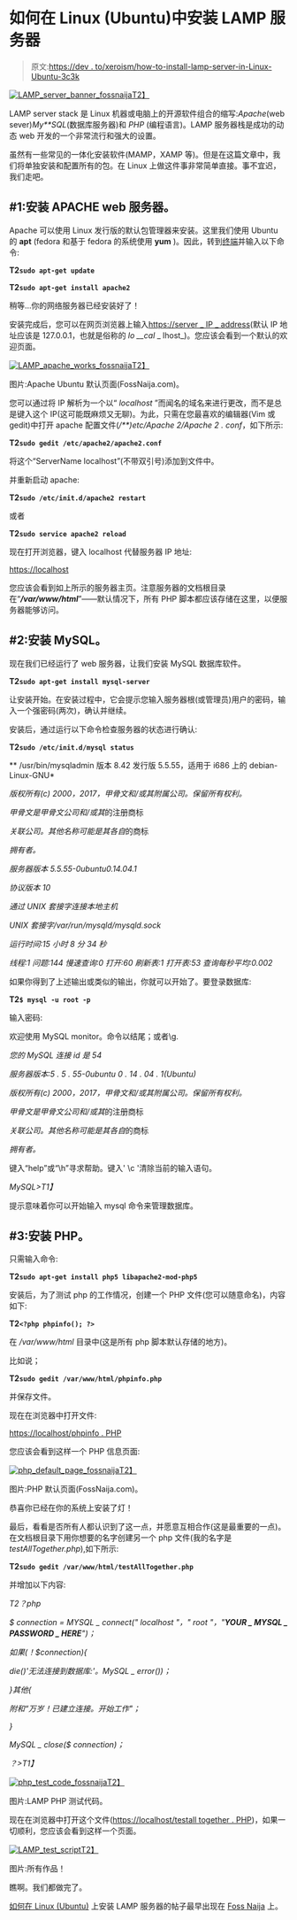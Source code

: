 # 如何在 Linux (Ubuntu)中安装 LAMP 服务器

> 原文:[https://dev . to/xeroism/how-to-install-lamp-server-in-Linux-Ubuntu-3c3k](https://dev.to/xeroxism/how-to-install-lamp-server-in-linux-ubuntu-3c3k)

[![LAMP_server_banner_fossnaija](../Images/a994bab7fd98be1aba36ae4835fcd50e.png)T2】](https://i1.wp.com/fossnaija.com/wp-content/uploads/2017/07/LAMP-banner.jpg?ssl=1)

LAMP server stack 是 Linux 机器或电脑上的开源软件组合的缩写:*Apache*(web sever)*My**SQL*(数据库服务器)和 *PHP* (编程语言)。LAMP 服务器栈是成功的动态 web 开发的一个非常流行和强大的设置。

虽然有一些常见的一体化安装软件(MAMP，XAMP 等)。但是在这篇文章中，我们将单独安装和配置所有的包。在 Linux 上做这件事非常简单直接。事不宜迟，我们走吧。

## [](#1-install-apache-web-server)#1:安装 APACHE web 服务器。

Apache 可以使用 Linux 发行版的默认包管理器来安装。这里我们使用 Ubuntu 的 **apt** (fedora 和基于 fedora 的系统使用 **yum** )。因此，转到<u>终端</u>并输入以下命令:

**T2`sudo apt-get update`**

**T2`sudo apt-get install apache2`**

稍等…你的网络服务器已经安装好了！

安装完成后，您可以在网页浏览器上输入[https://server _ IP _ address](https://server_IP_address/)(默认 IP 地址应该是 127.0.0.1，也就是俗称的 *lo __cal* _ lhost_)。您应该会看到一个默认的欢迎页面。

[![LAMP_apache_works_fossnaija](../Images/2d2da83aba3a98d40e0026bdbfe216d8.png)T2】](https://i1.wp.com/fossnaija.com/wp-content/uploads/2017/07/apache-works.png?ssl=1)

图片:Apache Ubuntu 默认页面(FossNaija.com)。

您可以通过将 IP 解析为一个以“ *localhost* ”而闻名的域名来进行更改，而不是总是键入这个 IP(这可能既麻烦又无聊)。为此，只需在您最喜欢的编辑器(Vim 或 gedit)中打开 apache 配置文件(*/**)etc/Apache 2/Apache 2 . conf*，如下所示:

**T2`sudo gedit /etc/apache2/apache2.conf`**

将这个“ServerName localhost”(不带双引号)添加到文件中。

并重新启动 apache:

**T2`sudo /etc/init.d/apache2 restart`**

或者

**T2`sudo service apache2 reload`**

现在打开浏览器，键入 localhost 代替服务器 IP 地址:

[https://localhost](https://localhost/)

您应该会看到如上所示的服务器主页。注意服务器的文档根目录在“***/var/www/html***”——默认情况下，所有 PHP 脚本都应该存储在这里，以便服务器能够访问。

## [](#2-install-mysql)#2:安装 MySQL。

现在我们已经运行了 web 服务器，让我们安装 MySQL 数据库软件。

**T2`sudo apt-get install mysql-server`**

让安装开始。在安装过程中，它会提示您输入服务器根(或管理员)用户的密码，输入一个强密码(两次)，确认并继续。

安装后，通过运行以下命令检查服务器的状态进行确认:

**T2`sudo /etc/init.d/mysql status`**

** /usr/bin/mysqladmin 版本 8.42 发行版 5.5.55，适用于 i686 上的 debian-Linux-GNU*

*版权所有(c) 2000，2017，甲骨文和/或其附属公司。保留所有权利。*

*甲骨文是甲骨文公司和/或其*的注册商标

*关联公司。其他名称可能是其各自*的商标

*拥有者。*

*服务器版本 5.5.55-0ubuntu0.14.04.1*

*协议版本 10*

*通过 UNIX 套接字连接本地主机*

*UNIX 套接字/var/run/mysqld/mysqld.sock*

*运行时间:15 小时 8 分 34 秒*

*线程:1 问题:144 慢速查询:0 打开:60 刷新表:1 打开表:53 查询每秒平均:0.002*

如果你得到了上述输出或类似的输出，你就可以开始了。要登录数据库:

**T2`$ mysql -u root -p`**

输入密码:

欢迎使用 MySQL monitor。命令以结尾；或者\g.

*您的 MySQL 连接 id 是 54*

*服务器版本:5 . 5 . 55-0ubuntu 0 . 14 . 04 . 1(Ubuntu)*

*版权所有(c) 2000，2017，甲骨文和/或其附属公司。保留所有权利。*

*甲骨文是甲骨文公司和/或其*的注册商标

*关联公司。其他名称可能是其各自*的商标

*拥有者。*

键入“help”或“\h”寻求帮助。键入' \c '清除当前的输入语句。

*MySQL>T1】*

提示意味着你可以开始输入 mysql 命令来管理数据库。

## [](#3-install-php)#3:安装 PHP。

只需输入命令:

**T2`sudo apt-get install php5 libapache2-mod-php5`**

安装后，为了测试 php 的工作情况，创建一个 PHP 文件(您可以随意命名)，内容如下:

**T2`<?php phpinfo(); ?>`**

在 */var/www/html* 目录中(这是所有 php 脚本默认存储的地方)。

比如说；

**T2`sudo gedit /var/www/html/phpinfo.php`**

并保存文件。

现在在浏览器中打开文件:

[https://localhost/phpinfo . PHP](https://localhost/phpinfo.php)

您应该会看到这样一个 PHP 信息页面:

[![php_default_page_fossnaija](../Images/96b5972d76e8c570cd46bb856a51f0ce.png)T2】](https://i0.wp.com/fossnaija.com/wp-content/uploads/2017/07/php-works.png?ssl=1)

图片:PHP 默认页面(FossNaija.com)。

恭喜你已经在你的系统上安装了灯！

最后，看看是否所有人都认识到了这一点，并愿意互相合作(这是最重要的一点)。在文档根目录下用你想要的名字创建另一个 php 文件(我的名字是*testAllTogether.php*),如下所示:

**T2`sudo gedit /var/www/html/testAllTogether.php`**

并增加以下内容:

*T2？php*

*$ connection = MYSQL _ connect(" localhost "，" root "，"**YOUR _ MYSQL _ PASSWORD _ HERE**")；*

*如果(！$connection){*

*die()'无法连接到数据库:'。MySQL _ error())；*

*}其他{*

*附和“万岁！已建立连接。开始工作"；*

*}*

*MySQL _ close($ connection)；*

*？>T1】*

[![php_test_code_fossnaija](../Images/7bedbffeba2f266e6ea7c5d2d317477f.png)T2】](https://i0.wp.com/fossnaija.com/wp-content/uploads/2017/07/php-code.png?ssl=1)

图片:LAMP PHP 测试代码。

现在在浏览器中打开这个文件([https://localhost/testall together . PHP](https://localhost/testAllTogether.php))，如果一切顺利，您应该会看到这样一个页面。

[![LAMP_test_script](../Images/a74508f9a40aaf84e2ba6c6a98d8cfc5.png)T2】](https://i1.wp.com/fossnaija.com/wp-content/uploads/2017/07/all-works.png?ssl=1)

图片:所有作品！

瞧啊。我们都做完了。

[如何在 Linux (Ubuntu)](https://fossnaija.com/install-lamp-server-linux-ubuntu/) 上安装 LAMP 服务器的帖子最早出现在 [Foss Naija](https://fossnaija.com) 上。